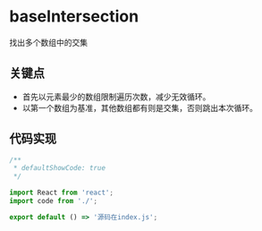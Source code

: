 # baseIntersection

找出多个数组中的交集

## 关键点

- 首先以元素最少的数组限制遍历次数，减少无效循环。
- 以第一个数组为基准，其他数组都有则是交集，否则跳出本次循环。

## 代码实现

```jsx
/**
 * defaultShowCode: true
 */

import React from 'react';
import code from './';

export default () => '源码在index.js';
```
